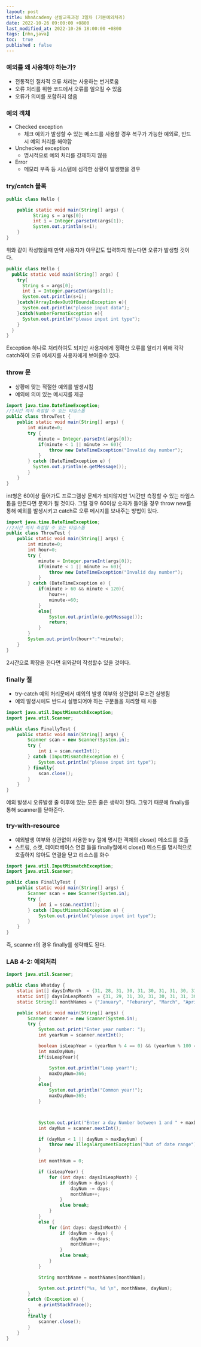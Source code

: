 ```yaml
---
layout: post
title: NhnAcademy 선발교육과정 3일차 (기본예외처리)
date: 2022-10-26 09:00:00 +0800
last_modified_at: 2022-10-26 18:00:00 +0800
tags: [nhn,java]
toc:  true
published : false
---
```


### 예외를 왜 사용해야 하는가?
- 전통적인 절차적 오류 처리는 사용하는 번거로움
- 오류 처리를 위한 코드에서 오류를 일으킬 수 있음
- 오류가 의미를 포함하지 않음

### 예외 객체
- Checked exception
  - 체크 예외가 발생할 수 있는 메소드를 사용할 경우 복구가 가능한 예외로, 반드시 예외 처리를 해야함
- Unchecked exception
  - 명시적으로 예외 처리를 강제하지 않음
- Error
  - 메모리 부족 등 시스템에 심각한 상황이 발생했을 경우

### try/catch 블록
```java
public class Hello {

    public static void main(String[] args) {
          String s = args[0];
          int i = Integer.parseInt(args[1]);
          System.out.println(s+i);
    }
}
```
위와 같이 작성했을때 만약 사용자가 아무값도 입력하지 않는다면 오류가 발생할 것이다.
```java
public class Hello {
  public static void main(String[] args) {
    try{
      String s = args[0];
      int i = Integer.parseInt(args[1]);
      System.out.println(s+i);
    }catch(ArrayIndexOutOfBoundsException e){
      System.out.println("please input data");
    }catch(NumberFormatException e){
      System.out.println("please input int type");
    }
  }
}
```
Exception 하나로 처리하여도 되지만 사용자에게 정확한 오류를 알리기 위해 각각 catch하여 오류 메세지를 사용자에게 보여줄수 있다.

### throw 문
- 상황에 맞는 적절한 예외를 발생시킴
- 예외에 의미 있는 메시지를 제공
```java
import java.time.DateTimeException;
//1시간 까지 측정할 수 있는 타임스톱
public class throwTest {
    public static void main(String[] args) {
        int minute=0;
        try {
            minute = Integer.parseInt(args[0]);
            if(minute < 1 || minute >= 60){
                throw new DateTimeException("Invalid day number");
            }
        } catch (DateTimeException e) {
          System.out.println(e.getMessage());
        }
    }
}
```
int형은 60이상 들어가도 프로그램상 문제가 되지않지만 1시간만 측정할 수 있는 타임스톱을 만든다면 문제가 될 것이다.
그럴 경우 60이상 숫자가 들어올 경우 throw new를 통해 예외를 발생시키고 catch로 오류 메시지를 보내주는 방법이 있다.
```java
import java.time.DateTimeException;
//2시간 까지 측정할 수 있는 타임스톱
public class ThrowTest {
    public static void main(String[] args) {
        int minute=0;
        int hour=0;
        try {
            minute = Integer.parseInt(args[0]);
            if(minute < 1 || minute >= 60){
                throw new DateTimeException("Invalid day number");
            }
        } catch (DateTimeException e) {
            if(minute > 60 && minute < 120){
                hour++;
                minute-=60;
            }
            else{
                System.out.println(e.getMessage());
                return;
            }
        }
        System.out.println(hour+":"+minute);
    }
}
```
2시간으로 확장을 한다면 위와같이 작성할수 있을 것이다.

### finally 절
- try-catch 예외 처리문에서 예외의 발생 여부와 상관없이 무조건 실행됨
- 예외 발생시에도 반드시 실행되어야 하는 구문들을 처리할 때 사용

```java
import java.util.InputMismatchException;
import java.util.Scanner;

public class FinallyTest {
    public static void main(String[] args) {
        Scanner scan = new Scanner(System.in);
        try {
            int i = scan.nextInt();
        } catch (InputMismatchException e) {
            System.out.println("please input int type");
        } finally{
            scan.close();
        }
    }
}
```
예외 발생시 오류발생 줄 이후에 있는 모든 줄은 생략이 된다. 그렇기 때문에 finally를 통해 scanner를 닫아준다.

### try-with-resource
- 예외발생 여부와 상관없이 사용한 try 절에 명시한 객체의 close() 메소드를 호출
- 스트림, 소켓, 데이터베이스 연결 들을 finally절에서 close() 메소드를 명시적으로 호출하지 않아도 연결을 닫고 리소스를 화수

```java
import java.util.InputMismatchException;
import java.util.Scanner;

public class FinallyTest {
    public static void main(String[] args) {
        Scanner scan = new Scanner(System.in);
        try {
            int i = scan.nextInt();
        } catch (InputMismatchException e) {
            System.out.println("please input int type");
        }
    }
}
```
즉, scanne r의 경우 finally를 생략해도 된다.

### LAB 4-2: 예외처리
```java
import java.util.Scanner;

public class Whatday {
    static int[] daysInMonth  = {31, 28, 31, 30, 31, 30, 31, 31, 30, 31, 30, 31};
    static int[] daysInLeapMonth  = {31, 29, 31, 30, 31, 30, 31, 31, 30, 31, 30, 31};
    static String[] monthNames = {"January", "Feburary", "March", "April", "May", "June", "July", "August", "Sepetember", "October", "November", "December"};

    public static void main(String[] args) {
        Scanner scanner = new Scanner(System.in);
        try {
            System.out.print("Enter year number: ");
            int yearNum = scanner.nextInt();

            boolean isLeapYear = (yearNum % 4 == 0) && (yearNum % 100 == 0 && yearNum % 400 == 0);
            int maxDayNum;
            if(isLeapYear){

                System.out.println("Leap year!");
                maxDayNum=366;
            }
            else{
                System.out.println("Common year!");
                maxDayNum=365;
            }



            System.out.print("Enter a day Number between 1 and " + maxDayNum + ": ");
            int dayNum = scanner.nextInt();

            if (dayNum < 1 || dayNum > maxDayNum) {
                throw new IllegalArgumentException("Out of date range");
            }

            int monthNum = 0;

            if (isLeapYear) {
                for (int days: daysInLeapMonth) {
                    if (dayNum > days) {
                        dayNum -= days;
                        monthNum++;
                    }
                    else break;
                }
            }
            else {
                for (int days: daysInMonth) {
                    if (dayNum > days) {
                        dayNum -= days;
                        monthNum++;
                    }
                    else break;
                }
            }

            String monthName = monthNames[monthNum];

            System.out.printf("%s, %d \n", monthName, dayNum);
        }
        catch (Exception e) {
            e.printStackTrace();
        }
        finally {
            scanner.close();
        }
    }
}
```

